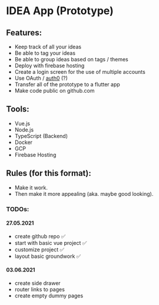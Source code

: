 # IDEA App (Prototype)

## Features:
- Keep track of all your ideas
- Be able to tag your ideas
- Be able to group ideas based on tags / themes
- Deploy with firebase hosting
- Create a login screen for the use of multiple accounts
- Use OAuth / <a href="https://auth0.com/">auth0</a> (?)
- Transfer all of the prototype to a flutter app
- Make code public on github.com

## Tools:
- Vue.js
- Node.js
- TypeScript (Backend)
- Docker
- GCP
- Firebase Hosting

## Rules (for this format):
- Make it work.
- Then make it more appealing (aka. maybe good looking).

### TODOs:
#### 27.05.2021

- create github repo ✅
- start with basic vue project ✅
- customize project ✅
- layout basic groundwork ✅


#### 03.06.2021

- create side drawer
- router links to pages
- create empty dummy pages
